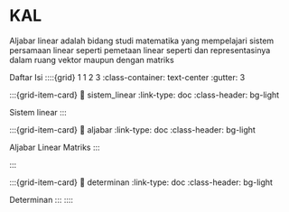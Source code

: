 # KAL
Aljabar linear adalah bidang studi matematika yang mempelajari sistem persamaan linear seperti pemetaan linear seperti dan representasinya dalam ruang vektor maupun dengan matriks



Daftar Isi
::::{grid} 1 1 2 3
:class-container: text-center
:gutter: 3

:::{grid-item-card}
:link: sistem_linear
:link-type: doc
:class-header: bg-light

Sistem linear
:::

:::{grid-item-card}
:link: aljabar
:link-type: doc
:class-header: bg-light

Aljabar Linear Matriks
:::

:::

:::{grid-item-card}
:link: determinan
:link-type: doc
:class-header: bg-light

Determinan
:::
::::